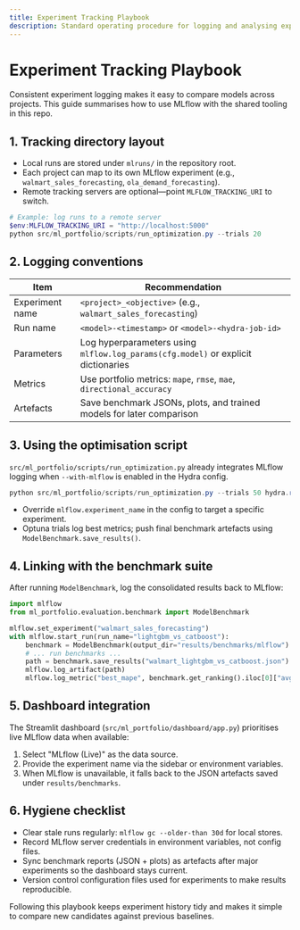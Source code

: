 ```yaml
---
title: Experiment Tracking Playbook
description: Standard operating procedure for logging and analysing experiments with MLflow across the forecasting portfolio.
---
```


# Experiment Tracking Playbook

Consistent experiment logging makes it easy to compare models across projects. This guide summarises how to use MLflow with the shared tooling in this repo.

## 1. Tracking directory layout

- Local runs are stored under `mlruns/` in the repository root.
- Each project can map to its own MLflow experiment (e.g., `walmart_sales_forecasting`, `ola_demand_forecasting`).
- Remote tracking servers are optional—point `MLFLOW_TRACKING_URI` to switch.

```powershell
# Example: log runs to a remote server
$env:MLFLOW_TRACKING_URI = "http://localhost:5000"
python src/ml_portfolio/scripts/run_optimization.py --trials 20
```

## 2. Logging conventions

| Item            | Recommendation                                                                    |
| --------------- | --------------------------------------------------------------------------------- |
| Experiment name | `<project>_<objective>` (e.g., `walmart_sales_forecasting`)                       |
| Run name        | `<model>-<timestamp>` or `<model>-<hydra-job-id>`                                 |
| Parameters      | Log hyperparameters using `mlflow.log_params(cfg.model)` or explicit dictionaries |
| Metrics         | Use portfolio metrics: `mape`, `rmse`, `mae`, `directional_accuracy`              |
| Artefacts       | Save benchmark JSONs, plots, and trained models for later comparison              |

## 3. Using the optimisation script

`src/ml_portfolio/scripts/run_optimization.py` already integrates MLflow logging when `--with-mlflow` is enabled in the Hydra config.

```powershell
python src/ml_portfolio/scripts/run_optimization.py --trials 50 hydra.run.dir=outputs/optuna/walmart
```

- Override `mlflow.experiment_name` in the config to target a specific experiment.
- Optuna trials log best metrics; push final benchmark artefacts using `ModelBenchmark.save_results()`.

## 4. Linking with the benchmark suite

After running `ModelBenchmark`, log the consolidated results back to MLflow:

```python
import mlflow
from ml_portfolio.evaluation.benchmark import ModelBenchmark

mlflow.set_experiment("walmart_sales_forecasting")
with mlflow.start_run(run_name="lightgbm_vs_catboost"):
    benchmark = ModelBenchmark(output_dir="results/benchmarks/mlflow")
    # ... run benchmarks ...
    path = benchmark.save_results("walmart_lightgbm_vs_catboost.json")
    mlflow.log_artifact(path)
    mlflow.log_metric("best_mape", benchmark.get_ranking().iloc[0]["avg_mape"])
```

## 5. Dashboard integration

The Streamlit dashboard (`src/ml_portfolio/dashboard/app.py`) prioritises live MLflow data when available:

1. Select "MLflow (Live)" as the data source.
1. Provide the experiment name via the sidebar or environment variables.
1. When MLflow is unavailable, it falls back to the JSON artefacts saved under `results/benchmarks`.

## 6. Hygiene checklist

- Clear stale runs regularly: `mlflow gc --older-than 30d` for local stores.
- Record MLflow server credentials in environment variables, not config files.
- Sync benchmark reports (JSON + plots) as artefacts after major experiments so the dashboard stays current.
- Version control configuration files used for experiments to make results reproducible.

Following this playbook keeps experiment history tidy and makes it simple to compare new candidates against previous baselines.
